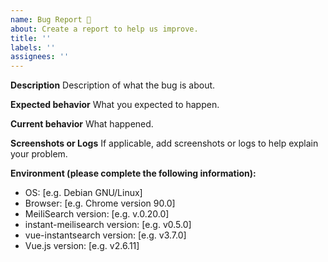 ```yaml
---
name: Bug Report 🐞
about: Create a report to help us improve.
title: ''
labels: ''
assignees: ''
---
```


<!-- This is not an exhaustive model but a help. No step is mandatory. -->

**Description**
Description of what the bug is about.

**Expected behavior**
What you expected to happen.

**Current behavior**
What happened.

**Screenshots or Logs**
If applicable, add screenshots or logs to help explain your problem.

**Environment (please complete the following information):**
- OS: [e.g. Debian GNU/Linux]
- Browser: [e.g. Chrome version 90.0]
- MeiliSearch version: [e.g. v.0.20.0]
- instant-meilisearch version: [e.g. v0.5.0]
- vue-instantsearch version: [e.g. v3.7.0]
- Vue.js version: [e.g. v2.6.11]
